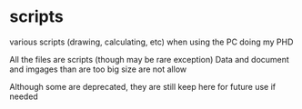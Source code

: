 # scripts
various scripts (drawing, calculating, etc) when using the PC doing my PHD

All the files are scripts (though may be rare exception)
Data and document and imgages than are too big size are not allow


Although some are deprecated, they are still keep here for future use if needed

